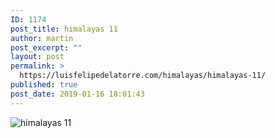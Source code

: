 ```yaml
---
ID: 1174
post_title: himalayas 11
author: martin
post_excerpt: ""
layout: post
permalink: >
  https://luisfelipedelatorre.com/himalayas/himalayas-11/
published: true
post_date: 2019-01-16 18:01:43
---
```

<p><img src="https://luisfelipedelatorre.com/wp-content/uploads/2019/01/himalayas-11-1024x827.jpg" alt="himalayas 11"/></p>